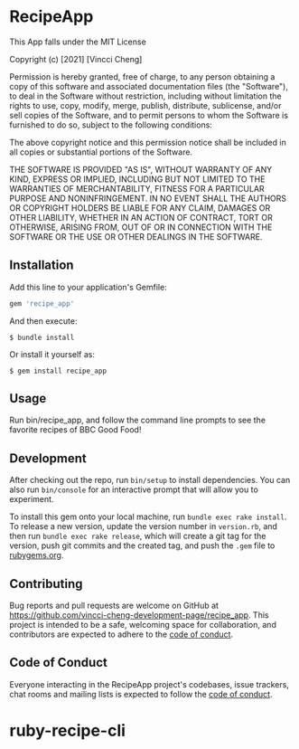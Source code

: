 # RecipeApp

This App falls under the MIT License

Copyright (c) [2021] [Vincci Cheng]

Permission is hereby granted, free of charge, to any person obtaining a copy
of this software and associated documentation files (the "Software"), to deal
in the Software without restriction, including without limitation the rights
to use, copy, modify, merge, publish, distribute, sublicense, and/or sell
copies of the Software, and to permit persons to whom the Software is
furnished to do so, subject to the following conditions:

The above copyright notice and this permission notice shall be included in all
copies or substantial portions of the Software.

THE SOFTWARE IS PROVIDED "AS IS", WITHOUT WARRANTY OF ANY KIND, EXPRESS OR
IMPLIED, INCLUDING BUT NOT LIMITED TO THE WARRANTIES OF MERCHANTABILITY,
FITNESS FOR A PARTICULAR PURPOSE AND NONINFRINGEMENT. IN NO EVENT SHALL THE
AUTHORS OR COPYRIGHT HOLDERS BE LIABLE FOR ANY CLAIM, DAMAGES OR OTHER
LIABILITY, WHETHER IN AN ACTION OF CONTRACT, TORT OR OTHERWISE, ARISING FROM,
OUT OF OR IN CONNECTION WITH THE SOFTWARE OR THE USE OR OTHER DEALINGS IN THE
SOFTWARE.

## Installation

Add this line to your application's Gemfile:

```ruby
gem 'recipe_app'
```

And then execute:

    $ bundle install

Or install it yourself as:

    $ gem install recipe_app

## Usage

Run bin/recipe_app, and follow the command line prompts to see the favorite recipes of BBC Good Food!

## Development

After checking out the repo, run `bin/setup` to install dependencies. You can also run `bin/console` for an interactive prompt that will allow you to experiment.

To install this gem onto your local machine, run `bundle exec rake install`. To release a new version, update the version number in `version.rb`, and then run `bundle exec rake release`, which will create a git tag for the version, push git commits and the created tag, and push the `.gem` file to [rubygems.org](https://rubygems.org).

## Contributing

Bug reports and pull requests are welcome on GitHub at https://github.com/vincci-cheng-development-page/recipe_app. This project is intended to be a safe, welcoming space for collaboration, and contributors are expected to adhere to the [code of conduct](https://github.com/[USERNAME]/recipe_app/blob/master/CODE_OF_CONDUCT.md).

## Code of Conduct

Everyone interacting in the RecipeApp project's codebases, issue trackers, chat rooms and mailing lists is expected to follow the [code of conduct](https://github.com/[USERNAME]/recipe_app/blob/master/CODE_OF_CONDUCT.md).
# ruby-recipe-cli
